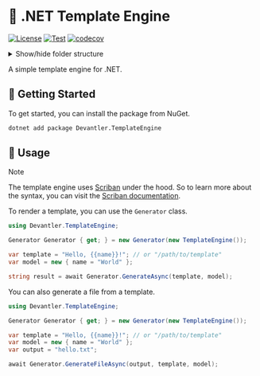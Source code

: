 # 📄 .NET Template Engine

[![License](https://img.shields.io/badge/License-Apache_2.0-blue.svg)](https://opensource.org/licenses/Apache-2.0)
[![Test](https://github.com/devantler/dotnet-template-engine/actions/workflows/test.yaml/badge.svg)](https://github.com/devantler/dotnet-template-engine/actions/workflows/test.yaml)
[![codecov](https://codecov.io/gh/devantler/dotnet-template-engine/graph/badge.svg?token=RhQPb4fE7z)](https://codecov.io/gh/devantler/dotnet-template-engine)

<details>
  <summary>Show/hide folder structure</summary>

<!-- readme-tree start -->
```
.
├── .github
│   └── workflows
├── src
│   └── Devantler.TemplateEngine
└── tests
    └── Devantler.TemplateEngine.Tests.Unit
        ├── GeneratorTests
        └── assets
            └── templates

9 directories
```
<!-- readme-tree end -->

</details>

A simple template engine for .NET.

## 🚀 Getting Started

To get started, you can install the package from NuGet.

```bash
dotnet add package Devantler.TemplateEngine
```

## 📝 Usage

> [!NOTE]
> The template engine uses [Scriban](https://github.com/scriban/scriban) under the hood. So to learn more about the syntax, you can visit the [Scriban documentation](https://github.com/scriban/scriban/blob/master/doc/language.md).

To render a template, you can use the `Generator` class.

```csharp
using Devantler.TemplateEngine;

Generator Generator { get; } = new Generator(new TemplateEngine());

var template = "Hello, {{name}}!"; // or "/path/to/template"
var model = new { name = "World" };

string result = await Generator.GenerateAsync(template, model);
```

You can also generate a file from a template.

```csharp
using Devantler.TemplateEngine;

Generator Generator { get; } = new Generator(new TemplateEngine());

var template = "Hello, {{name}}!"; // or "/path/to/template"
var model = new { name = "World" };
var output = "hello.txt";

await Generator.GenerateFileAsync(output, template, model);
```
